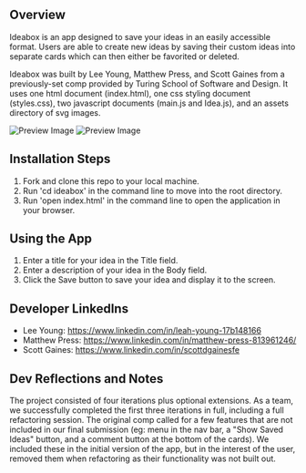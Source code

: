 ## Overview

Ideabox is an app designed to save your ideas in an easily accessible format. Users are able to create new ideas by saving their custom ideas into separate cards which can then either be favorited or deleted.

Ideabox was built by Lee Young, Matthew Press, and Scott Gaines from a previously-set comp provided by Turing School of Software and Design. It uses one html document (index.html), one css styling document (styles.css), two javascript documents (main.js and Idea.js), and an assets directory of svg images.

![Preview Image](assets/app_images/ideabox-preview.png)
![Preview Image](assets/app_images/ideabox-use.png)

## Installation Steps

1. Fork and clone this repo to your local machine.
2. Run 'cd ideabox' in the command line to move into the root directory.
3. Run 'open index.html' in the command line to open the application in your browser.

## Using the App

1. Enter a title for your idea in the Title field.
2. Enter a description of your idea in the Body field.
3. Click the Save button to save your idea and display it to the screen.

## Developer LinkedIns

- Lee Young: https://www.linkedin.com/in/leah-young-17b148166
- Matthew Press: https://www.linkedin.com/in/matthew-press-813961246/
- Scott Gaines: https://www.linkedin.com/in/scottdgainesfe

## Dev Reflections and Notes

The project consisted of four iterations plus optional extensions. As a team, we successfully completed the first three iterations in full, including a full refactoring session. The original comp called for a few features that are not included in our final submission (eg: menu in the nav bar, a "Show Saved Ideas" button, and a comment button at the bottom of the cards). We included these in the initial version of the app, but in the interest of the user, removed them when refactoring as their functionality was not built out.

